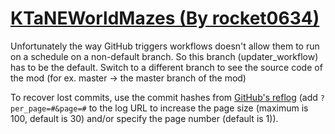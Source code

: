 # [KTaNEWorldMazes (By rocket0634)](https://github.com/rocket0634/KTaNEWorldMazes)

Unfortunately the way GitHub triggers workflows doesn't allow them to run on a schedule on a non-default branch. So this branch (updater_workflow) has to be the default. Switch to a different branch to see the source code of the mod (for ex. master -> the master branch of the mod)

To recover lost commits, use the commit hashes from [GitHub's reflog](https://api.github.com/repos/KtaneModules/KTaNEWorldMazes-rocket0634/events) (add `?per_page=#&page=#` to the log URL to increase the page size (maximum is 100, default is 30) and/or specify the page number (default is 1)).
